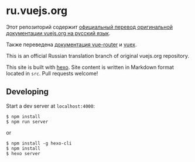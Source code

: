 # ru.vuejs.org

Этот репозиторий содержит [официальный перевод оригинальной документации vuejs.org на русский язык](https://ru.vuejs.org).

Также переведена [документация vue-router](https://router.vuejs.org/ru/) и [vuex](https://vuex.vuejs.org/ru/).

This is an official Russian translation branch of original vuejs.org repository.

This site is built with [hexo](http://hexo.io/). Site content is written in Markdown format located in `src`. Pull requests welcome!

## Developing

Start a dev server at `localhost:4000`:

```
$ npm install
$ npm run server
```

or 

```
$ npm install -g hexo-cli
$ npm install
$ hexo server
```
